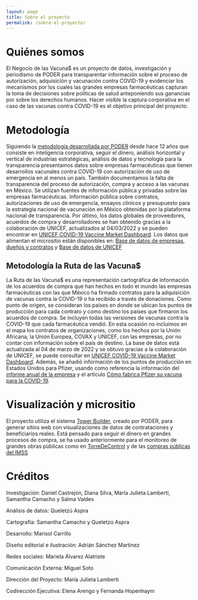 ```yaml
---
layout: page
title: Sobre el proyecto
permalink: /sobre-el-proyecto/
---
```


# Quiénes somos

El Negocio de las Vacuna$ es un proyecto de datos, investigación y periodismo de PODER para transparentar información sobre el proceso de autorización, adquisición y vacunación contra COVID-19 y evidenciar los mecanismos por los cuales las grandes empresas farmacéuticas capturan la toma de decisiones sobre políticas de salud anteponiendo sus ganancias por sobre los derechos humanos. Hacer visible la captura corporativa en el caso de las vacunas contra COVID-19 es el objetivo principal del proyecto.


# Metodología

Siguiendo la [metodología desarrollada por PODER](https://poderlatam.org/metodologia-de-poder-para-la-investigacion-estrategica/) desde hace 12 años que consiste en inteligencia corporativa, seguir el dinero, análisis horizontal y vertical de industrias estratégicas, análisis de datos y tecnología para la transparencia presentamos datos sobre empresas farmacéuticas que tienen desarrollos vacunales contra COVID-19 con autorización de uso de emergencia en al menos un país. También documentamos la falta de transparencia del proceso de autorización, compra y acceso a las vacunas en México. Se utilizan fuentes de información pública y privadas sobre las empresas farmacéuticas. Información pública sobre contratos, autorizaciones de uso de emergencia, ensayos clínicos y presupuesto para la estrategia nacional de vacunación en México obtenidas por la plataforma nacional de transparencia. Por último, los datos globales de proveedores, acuerdos de compra y desarrolladores se han obtenido gracias a la colaboración de UNICEF, actualizados al 04/03/2022 y se pueden encontrar en [UNICEF COVID-19 Vaccine Market Dashboard](https://www.unicef.org/supply/covid-19-vaccine-market-dashboard).
Los datos que alimentan el micrositio están disponibles en: [Base de datos de empresas, dueños y contratos](https://poderlatam.org/wp-content/uploads/2022/06/VACUNAS-beneficiarios-reales-y-empresas.xlsx) y [Base de datos de UNICEF](https://poderlatam.org/wp-content/uploads/2022/06/20220228_UNICEF_Datasets_Poder.xlsx)

## Metodología la Ruta de las Vacuna$
La Ruta de las Vacuna$ es una representación cartográfica de información de los acuerdos de compra que han hechos en todo el mundo las empresas farmacéuticas con las que México ha firmado contratos para la adquisición de vacunas contra la COVID-19 o ha recibido a través de donaciones. Como punto de origen, se consideran los países en donde se ubican los puntos de producción para cada contrato y como destino los países que firmaron los acuerdos de compra. Se incluyen todas las versiones de vacunas contra la COVID-19 que cada farmacéutica vendió. En esta ocasión no incluimos en el mapa los contratos de organizaciones, como los hechos por la Unión Africana, la Unión Europea, COVAX y UNICEF, con las empresas, por no contar con información sobre el país de destino. La base de datos está actualizada al 04 de marzo de 2022 y se obtuvo gracias a la colaboración de UNICEF, se puede consultar en [UNICEF COVID-19 Vaccine Market Dashboard](https://www.unicef.org/supply/covid-19-vaccine-market-dashboard). Además, se añadió información de los puntos de producción en Estados Unidos para Pfizer, usando como referencia la información del [informe anual de la empresa](https://www.sec.gov/ix?doc=/Archives/edgar/data/0000078003/000007800322000027/pfe-20211231.htm) y el artículo [Cómo fabrica Pfizer su vacuna para la COVID-19](https://www.nytimes.com/es/interactive/2021/health/pfizer-vacuna-covid.html).


# Visualización y micrositio

El proyecto utiliza el sistema [Tower Builder](https://towerbuilder.readthedocs.io/es/latest/index.html), creado por PODER, para generar sitios web con visualizaciones de datos de contrataciones y beneficiarios reales. Está pensado para seguir el dinero en grandes procesos de compra, se ha usado anteriormente para el monitoreo de grandes obras públicas como en [TorreDeControl](https://poderlatam.org/project/naicm/) y de las [compras públicas del IMSS](https://saluddineroycorrupcion.quienesquien.wiki/es/salud)
 

# Créditos

Investigación: Daniel Castrejón, Diana Silva, María Julieta Lamberti, Samantha Camacho y Salma Valdes

Análisis de datos: Queletzú Aspra

Cartografía: Samantha Camacho y Queletzú Aspra

Desarrollo: Marisol Carrillo

Diseño editorial e ilustración: Adrián Sánchez Martínez

Redes sociales: Mariela Álvarez Alatriste

Comunicación Externa: Miguel Soto

Dirección del Proyecto: María Julieta Lamberti

Codirección Ejecutiva: Elena Arengo y Fernanda Hopenhaym
